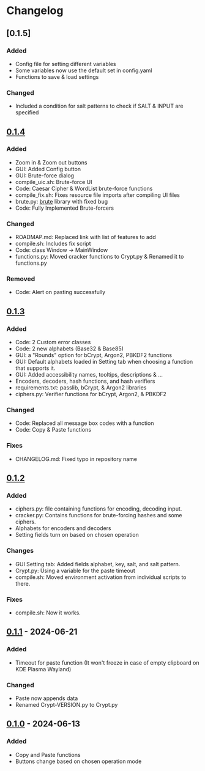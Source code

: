 # Changelog
## [0.1.5]
### Added
- Config file for setting different variables
- Some variables now use the default set in config.yaml
- Functions to save & load settings
### Changed
- Included a condition for salt patterns to check if SALT & INPUT are specified

## [0.1.4]
### Added
- Zoom in & Zoom out buttons
- GUI: Added Config button
- GUI: Brute-force dialog
- compile_uic.sh: Brute-force UI
- Code: Caesar Cipher & WordList brute-force functions
- compile_fix.sh: Fixes resource file imports after compiling UI files
- brute.py: [brute](https://github.com/rdegges/brute) library with fixed bug
- Code: Fully Implemented Brute-forcers
### Changed
- ROADMAP.md: Replaced link with list of features to add
- compile.sh: Includes fix script
- Code: class Window -> MainWindow
- functions.py: Moved cracker functions to Crypt.py & Renamed it to functions.py
### Removed
- Code: Alert on pasting successfully

## [0.1.3]
### Added
- Code: 2 Custom error classes
- Code: 2 new alphabets (Base32 & Base85)
- GUI: a "Rounds" option for bCrypt, Argon2, PBKDF2 functions
- GUI: Default alphabets loaded in Setting tab when choosing a function that supports it.
- GUI: Added accessibility names, tooltips, descriptions & ...
- Encoders, decoders, hash functions, and hash verifiers
- requirements.txt: passlib, bCrypt, & Argon2 libraries
- ciphers.py: Verifier functions for bCrypt, Argon2, & PBKDF2
### Changed
- Code: Replaced all message box codes with a function
- Code: Copy & Paste functions
### Fixes
- CHANGELOG.md: Fixed typo in repository name

## [0.1.2]
### Added
- ciphers.py: file containing functions for encoding, decoding input.
- cracker.py: Contains functions for brute-forcing hashes and some ciphers.
- Alphabets for encoders and decoders
- Setting fields turn on based on chosen operation
### Changes
- GUI Setting tab: Added fields alphabet, key, salt, and salt pattern.
- Crypt.py: Using a variable for the paste timeout
- compile.sh: Moved environment activation from individual scripts to there.
### Fixes
- compile.sh: Now it works.

## [0.1.1] - 2024-06-21
### Added
- Timeout for paste function (It won't freeze in case of empty clipboard on KDE Plasma Wayland)
### Changed
- Paste now appends data
- Renamed Crypt-VERSION.py to Crypt.py

## [0.1.0] - 2024-06-13
### Added
- Copy and Paste functions
- Buttons change based on chosen operation mode

[0.1.4]: https://github.com/ninja-left/CRYPT-GUI/releases/tag/v0.1.4
[0.1.3]: https://github.com/ninja-left/CRYPT-GUI/releases/tag/v0.1.3
[0.1.2]: https://github.com/ninja-left/CRYPT-GUI/releases/tag/v0.1.2
[0.1.1]: https://github.com/ninja-left/CRYPT-GUI/releases/tag/v0.1.1
[0.1.0]: https://github.com/ninja-left/CRYPT-GUI/releases/tag/v0.1.0
